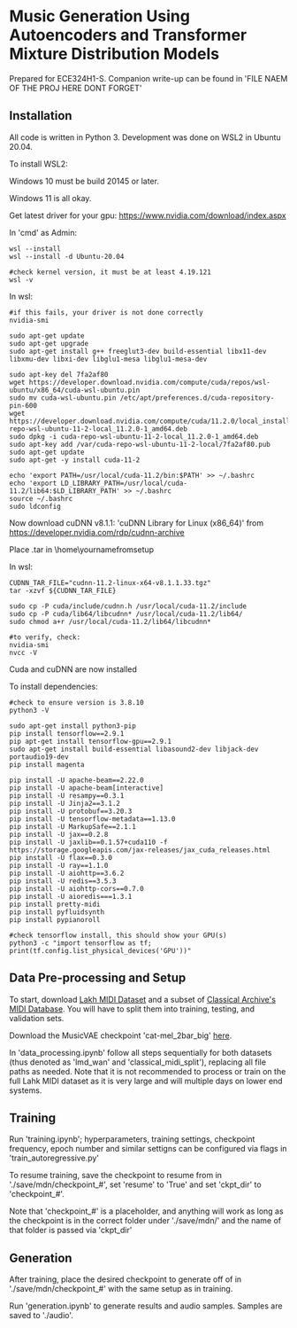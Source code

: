 # Music Generation Using Autoencoders and Transformer Mixture Distribution Models
Prepared for ECE324H1-S. Companion write-up can be found in 'FILE NAEM OF THE PROJ HERE DONT FORGET'

## Installation
All code is written in Python 3. Development was done on WSL2 in Ubuntu 20.04.

To install WSL2:

Windows 10 must be build 20145 or later.

Windows 11 is all okay.

Get latest driver for your gpu: https://www.nvidia.com/download/index.aspx 

In 'cmd' as Admin:
```
wsl --install
wsl --install -d Ubuntu-20.04

#check kernel version, it must be at least 4.19.121
wsl -v
```

In wsl:
```
#if this fails, your driver is not done correctly
nvidia-smi

sudo apt-get update
sudo apt-get upgrade
sudo apt-get install g++ freeglut3-dev build-essential libx11-dev libxmu-dev libxi-dev libglu1-mesa libglu1-mesa-dev

sudo apt-key del 7fa2af80
wget https://developer.download.nvidia.com/compute/cuda/repos/wsl-ubuntu/x86_64/cuda-wsl-ubuntu.pin
sudo mv cuda-wsl-ubuntu.pin /etc/apt/preferences.d/cuda-repository-pin-600
wget https://developer.download.nvidia.com/compute/cuda/11.2.0/local_installers/cuda-repo-wsl-ubuntu-11-2-local_11.2.0-1_amd64.deb
sudo dpkg -i cuda-repo-wsl-ubuntu-11-2-local_11.2.0-1_amd64.deb
sudo apt-key add /var/cuda-repo-wsl-ubuntu-11-2-local/7fa2af80.pub 
sudo apt-get update
sudo apt-get -y install cuda-11-2

echo 'export PATH=/usr/local/cuda-11.2/bin:$PATH' >> ~/.bashrc
echo 'export LD_LIBRARY_PATH=/usr/local/cuda-11.2/lib64:$LD_LIBRARY_PATH' >> ~/.bashrc
source ~/.bashrc
sudo ldconfig
```
Now download cuDNN v8.1.1: 'cuDNN Library for Linux (x86_64)' from https://developer.nvidia.com/rdp/cudnn-archive

Place .tar in \home\yournamefromsetup

In wsl:
```
CUDNN_TAR_FILE="cudnn-11.2-linux-x64-v8.1.1.33.tgz"
tar -xzvf ${CUDNN_TAR_FILE}

sudo cp -P cuda/include/cudnn.h /usr/local/cuda-11.2/include
sudo cp -P cuda/lib64/libcudnn* /usr/local/cuda-11.2/lib64/
sudo chmod a+r /usr/local/cuda-11.2/lib64/libcudnn*

#to verify, check:
nvidia-smi
nvcc -V
```
Cuda and cuDNN are now installed

To install dependencies:
```
#check to ensure version is 3.8.10
python3 -V

sudo apt-get install python3-pip
pip install tensorflow==2.9.1
pip apt-get install tensorflow-gpu==2.9.1
sudo apt-get install build-essential libasound2-dev libjack-dev portaudio19-dev
pip install magenta

pip install -U apache-beam==2.22.0
pip install -U apache-beam[interactive]
pip install -U resampy==0.3.1
pip install -U Jinja2==3.1.2
pip install -U protobuf==3.20.3
pip install -U tensorflow-metadata==1.13.0
pip install -U MarkupSafe==2.1.1
pip install -U jax==0.2.8
pip install -U jaxlib==0.1.57+cuda110 -f https://storage.googleapis.com/jax-releases/jax_cuda_releases.html
pip install -U flax==0.3.0
pip install -U ray==1.1.0
pip install -U aiohttp==3.6.2
pip install -U redis==3.5.3
pip install -U aiohttp-cors==0.7.0
pip install -U aioredis===1.3.1
pip install pretty-midi
pip install pyfluidsynth
pip install pypianoroll

#check tensorflow install, this should show your GPU(s)
python3 -c "import tensorflow as tf; print(tf.config.list_physical_devices('GPU'))"
```

## Data Pre-processing and Setup
To start, download [Lakh MIDI Dataset](https://colinraffel.com/projects/lmd/) and a subset of [Classical Archive's MIDI Database](https://www.classicalarchives.com/midi.html). You will have to split them into training, testing, and validation sets.

Download the MusicVAE checkpoint 'cat-mel_2bar_big' [here](https://storage.googleapis.com/magentadata/models/music_vae/checkpoints/cat-mel_2bar_big.tar).

In 'data_processing.ipynb' follow all steps sequentially for both datasets (thus denoted as 'lmd_wan' and 'classical_midi_split'), replacing all file paths as needed. Note that it is not recommended to process or train on the full Lahk MIDI dataset as it is very large and will multiple days on lower end systems.

## Training

Run 'training.ipynb'; hyperparameters, training settings, checkpoint frequency, epoch number and similar settigns can be configured via flags in 'train_autoregressive.py'

To resume training, save the checkpoint to resume from in './save/mdn/checkpoint_#', set 'resume' to 'True' and set 'ckpt_dir' to 'checkpoint_#'. 

Note that 'checkpoint_#' is a placeholder, and anything will work as long as the checkpoint is in the correct folder under './save/mdn/' and the name of that folder is passed via 'ckpt_dir' 

## Generation

After training, place the desired checkpoint to generate off of in './save/mdn/checkpoint_#' with the same setup as in training. 

Run 'generation.ipynb' to generate results and audio samples. Samples are saved to './audio'. 


